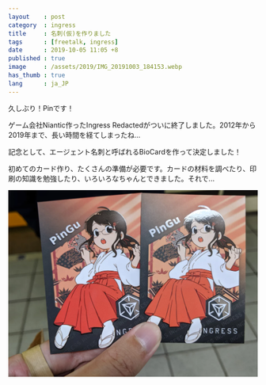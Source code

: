 ```yaml
---
layout    : post
category  : ingress
title     : 名刺(仮)を作りました
tags      : [freetalk, ingress]
date      : 2019-10-05 11:05 +8
published : true
image     : /assets/2019/IMG_20191003_184153.webp
has_thumb : true
lang      : ja_JP
---
```


久しぶり！Pinです！

ゲーム会社Niantic作ったIngress Redactedがついに終了しました。2012年から2019年まで、長い時間を経てしまったね...

<!--more-->

記念として、エージェント名刺と呼ばれるBioCardを作って決定しました！

初めてのカード作り、たくさんの準備が必要です。カードの材料を調べたり、印刷の知識を勉強したり、いろいろなちゃんとできました。それで...

![Biocard成果](/assets/2019/IMG_20191003_184153.webp "出来ました！")
